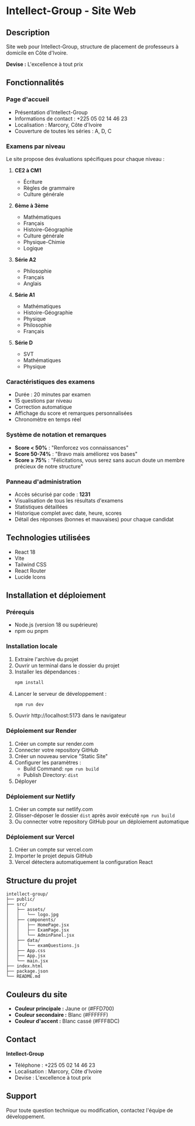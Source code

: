 ﻿# Intellect-Group - Site Web

## Description
Site web pour Intellect-Group, structure de placement de professeurs à domicile en Côte d'Ivoire.

**Devise :** L'excellence à tout prix

## Fonctionnalités

### Page d'accueil
- Présentation d'Intellect-Group
- Informations de contact : +225 05 02 14 46 23
- Localisation : Marcory, Côte d'Ivoire
- Couverture de toutes les séries : A, D, C

### Examens par niveau
Le site propose des évaluations spécifiques pour chaque niveau :

1. **CE2 à CM1**
   - Écriture
   - Règles de grammaire
   - Culture générale

2. **6ème à 3ème**
   - Mathématiques
   - Français
   - Histoire-Géographie
   - Culture générale
   - Physique-Chimie
   - Logique

3. **Série A2**
   - Philosophie
   - Français
   - Anglais

4. **Série A1**
   - Mathématiques
   - Histoire-Géographie
   - Physique
   - Philosophie
   - Français

5. **Série D**
   - SVT
   - Mathématiques
   - Physique

### Caractéristiques des examens
- Durée : 20 minutes par examen
- 15 questions par niveau
- Correction automatique
- Affichage du score et remarques personnalisées
- Chronomètre en temps réel

### Système de notation et remarques
- **Score < 50%** : "Renforcez vos connaissances"
- **Score 50-74%** : "Bravo mais améliorez vos bases"
- **Score ≥ 75%** : "Félicitations, vous serez sans aucun doute un membre précieux de notre structure"

### Panneau d'administration
- Accès sécurisé par code : **1231**
- Visualisation de tous les résultats d'examens
- Statistiques détaillées
- Historique complet avec date, heure, scores
- Détail des réponses (bonnes et mauvaises) pour chaque candidat

## Technologies utilisées
- React 18
- Vite
- Tailwind CSS
- React Router
- Lucide Icons

## Installation et déploiement

### Prérequis
- Node.js (version 18 ou supérieure)
- npm ou pnpm

### Installation locale
1. Extraire l'archive du projet
2. Ouvrir un terminal dans le dossier du projet
3. Installer les dépendances :
   ```bash
   npm install
   ```
4. Lancer le serveur de développement :
   ```bash
   npm run dev
   ```
5. Ouvrir http://localhost:5173 dans le navigateur

### Déploiement sur Render
1. Créer un compte sur render.com
2. Connecter votre repository GitHub
3. Créer un nouveau service "Static Site"
4. Configurer les paramètres :
   - Build Command: `npm run build`
   - Publish Directory: `dist`
5. Déployer

### Déploiement sur Netlify
1. Créer un compte sur netlify.com
2. Glisser-déposer le dossier `dist` après avoir exécuté `npm run build`
3. Ou connecter votre repository GitHub pour un déploiement automatique

### Déploiement sur Vercel
1. Créer un compte sur vercel.com
2. Importer le projet depuis GitHub
3. Vercel détectera automatiquement la configuration React

## Structure du projet
```
intellect-group/
├── public/
├── src/
│   ├── assets/
│   │   └── logo.jpg
│   ├── components/
│   │   ├── HomePage.jsx
│   │   ├── ExamPage.jsx
│   │   └── AdminPanel.jsx
│   ├── data/
│   │   └── examQuestions.js
│   ├── App.css
│   ├── App.jsx
│   └── main.jsx
├── index.html
├── package.json
└── README.md
```

## Couleurs du site
- **Couleur principale :** Jaune or (#FFD700)
- **Couleur secondaire :** Blanc (#FFFFFF)
- **Couleur d'accent :** Blanc cassé (#FFF8DC)

## Contact
**Intellect-Group**
- Téléphone : +225 05 02 14 46 23
- Localisation : Marcory, Côte d'Ivoire
- Devise : L'excellence à tout prix

## Support
Pour toute question technique ou modification, contactez l'équipe de développement.

